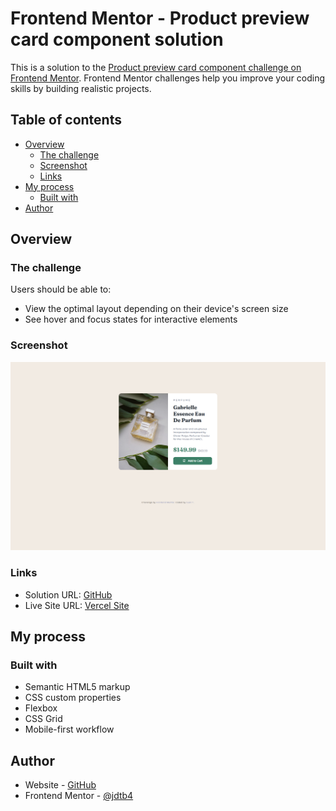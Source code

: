 # Frontend Mentor - Product preview card component solution

This is a solution to the [Product preview card component challenge on Frontend Mentor](https://www.frontendmentor.io/challenges/product-preview-card-component-GO7UmttRfa). Frontend Mentor challenges help you improve your coding skills by building realistic projects. 

## Table of contents

- [Overview](#overview)
  - [The challenge](#the-challenge)
  - [Screenshot](#screenshot)
  - [Links](#links)
- [My process](#my-process)
  - [Built with](#built-with)
- [Author](#author)

## Overview

### The challenge

Users should be able to:

- View the optimal layout depending on their device's screen size
- See hover and focus states for interactive elements

### Screenshot

![](./images/roduct-preview-card-component.png)

### Links

- Solution URL: [GitHub](https://github.com/jdtb4/frontendmentor/tree/master/product-preview-card-component)
- Live Site URL: [Vercel Site](https://product-preview-card-4ebhgxnrr-juan-trujillos-projects.vercel.app/)

## My process

### Built with

- Semantic HTML5 markup
- CSS custom properties
- Flexbox
- CSS Grid
- Mobile-first workflow

## Author

- Website - [GitHub](https://github.com/jdtb4)
- Frontend Mentor - [@jdtb4](https://www.frontendmentor.io/profile/jdtb4)
